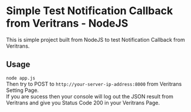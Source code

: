 # Simple Test Notification Callback from Veritrans - NodeJS

This is simple project built from NodeJS to test Notification Callback from Veritrans.


## Usage
`node app.js` <br />
Then try to POST to `http://your-server-ip-address:8000` from Veritrans Setting Page. <br />
If you are sucess then your console will log out the JSON result from Veritrans and give you Status Code 200 in your Veritrans Page.





